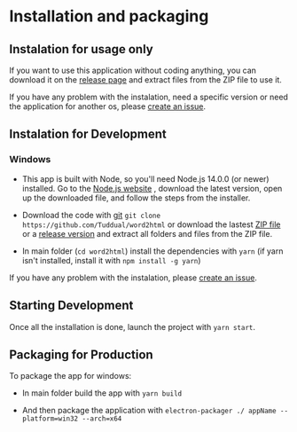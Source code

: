 # Installation and packaging

## Instalation for usage only

If you want to use this application without coding anything, you can download it on the [release page](https://github.com/Tuddual/word2html/releases) and extract files from the ZIP file to use it.

If you have any problem with the instalation, need a specific version or need the application for another os, please [create an issue](https://github.com/Tuddual/word2html/issues/new).

## Instalation for Development

### Windows

* This app is built with Node, so you'll need Node.js 14.0.0 (or newer) installed. Go to the [Node.js website](https://nodejs.org/) , download the latest version, open up the downloaded file, and follow the steps from the installer.

* Download the code with [git](https://git-scm.com/download/win) `git clone https://github.com/Tuddual/word2html` or download the lastest [ZIP file](https://github.com/Tuddual/word2html/archive/main.zip) or a [release version](https://github.com/Tuddual/word2html/releases) and extract all folders and files from the ZIP file.

* In main folder (`cd word2html`) install the dependencies with `yarn` (if yarn isn't installed, install it with `npm install -g yarn`)

If you have any problem with the instalation, please [create an issue](https://github.com/Tuddual/word2html/issues/new).

## Starting Development

Once all the installation is done, launch the project with `yarn start`.

## Packaging for Production

To package the app for windows:

* In main folder build the app with `yarn build`

* And then package the application with `electron-packager ./ appName --platform=win32 --arch=x64`